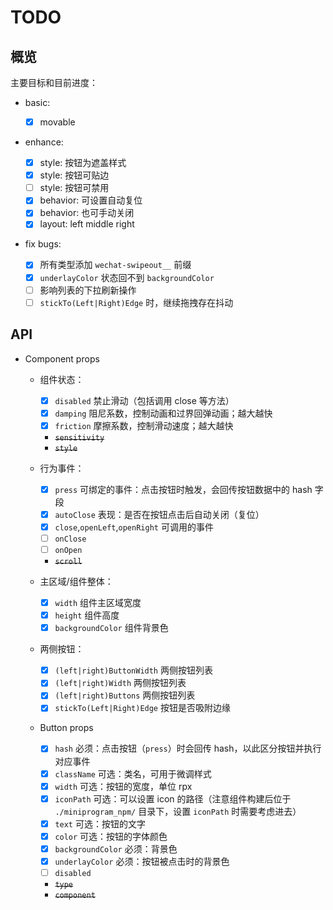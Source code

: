 # TODO

## 概览

主要目标和目前进度：

* basic:

  - [x] movable

* enhance:

  - [x] style: 按钮为遮盖样式
  - [x] style: 按钮可贴边
  - [ ] style: 按钮可禁用
  - [x] behavior: 可设置自动复位
  - [x] behavior: 也可手动关闭
  - [x] layout: left middle right

* fix bugs:

  - [x] 所有类型添加 `wechat-swipeout__` 前缀
  - [x] `underlayColor` 状态回不到 `backgroundColor`
  - [ ] 影响列表的下拉刷新操作
  - [ ] `stickTo(Left|Right)Edge` 时，继续拖拽存在抖动

## API

- Component props

  - 组件状态：

    - [x] `disabled` 禁止滑动（包括调用 close 等方法）
    - [x] `damping` 阻尼系数，控制动画和过界回弹动画；越大越快
    - [x] `friction` 摩擦系数，控制滑动速度；越大越快
    - ~~`sensitivity`~~
    - ~~`style`~~

  - 行为事件：

    - [x] `press` 可绑定的事件：点击按钮时触发，会回传按钮数据中的 hash 字段
    - [x] `autoClose` 表现：是否在按钮点击后自动关闭（复位）
    - [x] `close`,`openLeft`,`openRight` 可调用的事件
    - [ ] `onClose`
    - [ ] `onOpen`
    - ~~`scroll`~~

  - 主区域/组件整体：

    - [x] `width` 组件主区域宽度
    - [x] `height` 组件高度
    - [x] `backgroundColor` 组件背景色

  - 两侧按钮：

    - [x] `(left|right)ButtonWidth` 两侧按钮列表
    - [x] `(left|right)Width` 两侧按钮列表
    - [x] `(left|right)Buttons` 两侧按钮列表
    - [x] `stickTo(Left|Right)Edge` 按钮是否吸附边缘

  - Button props

    - [x] `hash` 必须：点击按钮（`press`）时会回传 hash，以此区分按钮并执行对应事件
    - [x] `className` 可选：类名，可用于微调样式
    - [x] `width` 可选：按钮的宽度，单位 rpx
    - [x] `iconPath` 可选：可以设置 icon 的路径（注意组件构建后位于 `./miniprogram_npm/` 目录下，设置 `iconPath` 时需要考虑进去）
    - [x] `text` 可选：按钮的文字
    - [x] `color` 可选：按钮的字体颜色
    - [x] `backgroundColor` 必须：背景色
    - [x] `underlayColor` 必须：按钮被点击时的背景色
    - [ ] `disabled`
    - ~~`type`~~
    - ~~`component`~~